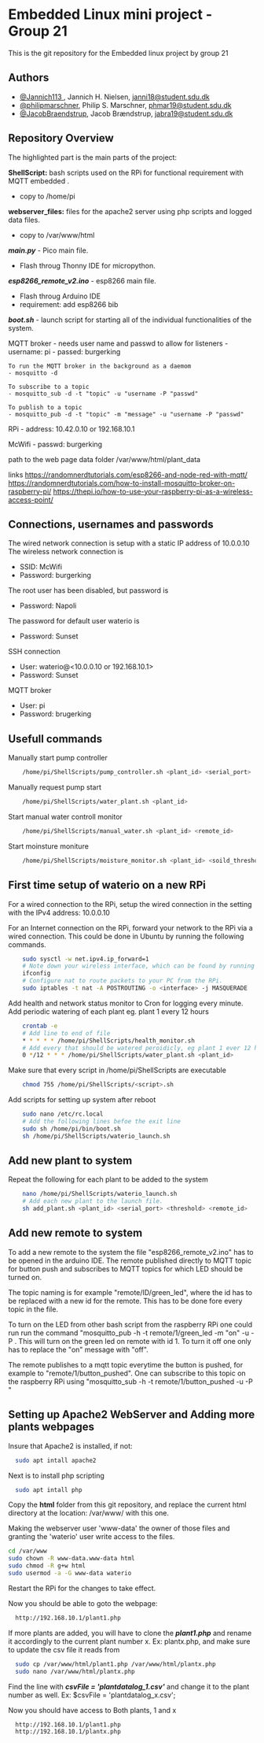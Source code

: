 
# Embedded Linux mini project - Group 21
This is the git repository for the Embedded linux project by group 21

## Authors
- [@Jannich113 ](https://github.com/Jannich113), Jannich H. Nielsen, janni18@student.sdu.dk
- [@philipmarschner](https://github.com/philipmarschner), Philip S. Marschner, phmar19@student.sdu.dk
- [@JacobBraendstrup](https://github.com/JacobBraendstrup), Jacob Brændstrup, jabra19@student.sdu.dk

## Repository Overview
The highlighted part is the main parts of the project: 

**ShellScript:** bash scripts used on the RPi for functional requirement with MQTT embedded  .
- copy to /home/pi

**webserver_files:** files for the apache2 server using php scripts and  logged data files.
- copy to /var/www/html  

***main.py*** - Pico main file. 
- Flash throug Thonny IDE for micropython.

***esp8266_remote_v2.ino*** - esp8266 main file.
- Flash throug Arduino IDE
- requirement: add esp8266 bib
 
 ***boot.sh*** - launch script for starting all of the individual functionalities of the system. 

 


MQTT broker 
    - needs user name and passwd to allow for listeners
    - username: pi
    - passed: burgerking

    To run the MQTT broker in the background as a daemom
    - mosquitto -d

    To subscribe to a topic
    - mosquitto_sub -d -t "topic" -u "username -P "passwd"

    To publish to a topic
    - mosquitto_pub -d -t "topic" -m "message" -u "username -P "passwd"

RPi 
    - address: 10.42.0.10 or 192.168.10.1

McWifi
    - passwd: burgerking

path to the web page data folder
 /var/www/html/plant_data



links
    https://randomnerdtutorials.com/esp8266-and-node-red-with-mqtt/
    https://randomnerdtutorials.com/how-to-install-mosquitto-broker-on-raspberry-pi/
    https://thepi.io/how-to-use-your-raspberry-pi-as-a-wireless-access-point/

## Connections, usernames and passwords
The wired network connection is setup with a static IP address of 10.0.0.10
The wireless network connection is
* SSID: McWifi
* Password: burgerking

The root user has been disabled, but password is
* Password: Napoli

The password for default user waterio is
* Password: Sunset

SSH connection
* User: waterio@<10.0.0.10 or 192.168.10.1>
* Password: Sunset

MQTT broker
* User: pi
* Password: brugerking

## Usefull commands
Manually start pump controller
```bash
    /home/pi/ShellScripts/pump_controller.sh <plant_id> <serial_port>
```
Manually request pump start
```bash
    /home/pi/ShellScripts/water_plant.sh <plant_id>
```
Start manual water controll monitor
```bash
    /home/pi/ShellScripts/manual_water.sh <plant_id> <remote_id>
```
Start moinsture moniture
```bash
    /home/pi/ShellScripts/moisture_monitor.sh <plant_id> <soild_threshold>
```

## First time setup of waterio on a new RPi
For a wired connection to the RPi, setup the wired connection in the setting with the IPv4 address: 10.0.0.10

For an Internet connection on the RPi, forward your network to the RPi via a wired connection. This could be done in Ubuntu by running the following commands.
```bash
    sudo sysctl -w net.ipv4.ip_forward=1
    # Note down your wireless interface, which can be found by running
    ifconfig
    # Configure nat to route packets to your PC from the RPi.
    sudo iptables -t nat -A POSTROUTING -o <interface> -j MASQUERADE
```



Add health and network status monitor to Cron for logging every minute. Add periodic watering of each plant eg. plant 1 every 12 hours
```bash
    crontab -e
    # Add line to end of file
    * * * * * /home/pi/ShellScripts/health_monitor.sh
    # Add every that should be watered peroidicly, eg plant 1 ever 12 hours
    0 */12 * * * /home/pi/ShellScripts/water_plant.sh <plant_id>
```

Make sure that every script in /home/pi/ShellScripts are executable
```bash
    chmod 755 /home/pi/ShellScripts/<script>.sh
```

Add scripts for setting up system after reboot
```bash
    sudo nano /etc/rc.local
    # Add the following lines befoe the exit line
    sudo sh /home/pi/bin/boot.sh
    sh /home/pi/ShellScripts/waterio_launch.sh
```

## Add new plant to system
Repeat the following for each plant to be added to the system
```bash
    nano /home/pi/ShellScripts/waterio_launch.sh
    # Add each new plant to the launch file.
    sh add_plant.sh <plant_id> <serial_port> <threshold> <remote_id>
```


## Add new remote to system

To add a new remote to the system the file "esp8266_remote_v2.ino" has to be opened in the arduino IDE. The remote published directly to MQTT topic for button push and subscribes to MQTT topics for which LED should be turned on.

The topic naming is for example "remote/ID/green_led", where the id has to be replaced with a new id for the remote. This has to be done fore every topic in the file.

To turn on the LED from other bash script from the raspberry RPi one could run run the command "mosquitto_pub -h <mqtt-host> -t remote/1/green_led -m "on" -u <mqtt-username> -P <mqtt-password>. This will turn on the green led on remote with id 1. To turn it off one only has to replace the "on" message with "off".

The remote publishes to a mqtt topic everytime the button is pushed, for example to "remote/1/button_pushed". One can subscribe to this topic on the raspberry RPi using "mosquitto_sub -h <mqtt-host> -t remote/1/button_pushed -u <mqtt-username> -P <mqtt-password>"

## Setting up Apache2 WebServer and Adding more plants webpages

Insure that Apache2 is installed, if not:
```bash
  sudo apt intall apache2
```
Next is to install php scripting 
```bash
  sudo apt intall php
```

Copy the **html** folder from this git repository, and replace the current html directory at the location: 
/var/www/ with this one.

Making the webserver user 'www-data' the owner of those files and granting the 'waterio' user write access to the files.
 ```bash
 cd /var/www
 sudo chown -R www-data.www-data html
 sudo chmod -R g+w html
 sudo usermod -a -G www-data waterio
```

Restart the RPi for the changes to take effect.

Now you should be able to goto the webpage:
```bash
  http://192.168.10.1/plant1.php
```
If more plants are added, you will have to clone the ***plant1.php*** and rename it accordingly to the current plant number x.
Ex: plantx.php, and make sure to update the csv file it reads from
```bash
  sudo cp /var/www/html/plant1.php /var/www/html/plantx.php 
  sudo nano /var/www/html/plantx.php
```
Find the line with ***csvFile = 'plantdatalog_1.csv'*** and change it to the plant number as well. Ex: $csvFile = 'plantdatalog_x.csv';

Now you should have access to Both plants, 1 and x
```bash
  http://192.168.10.1/plant1.php
  http://192.168.10.1/plantx.php
```
